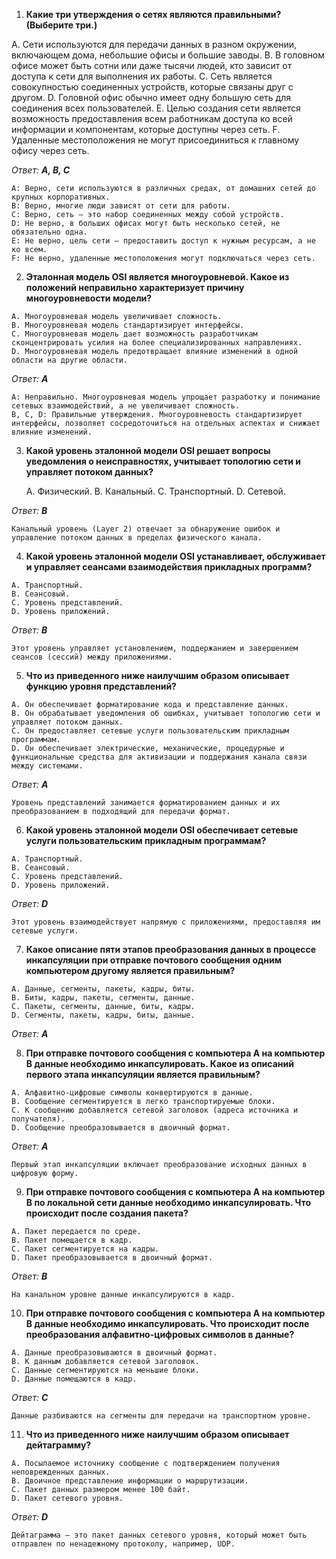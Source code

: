 
1. **Какие три утверждения о сетях являются правильными? (Выберите три.)**

A. Сети используются для передачи данных в разном окружении,
включающем дома, небольшие офисы и большие заводы.
B. В головном офисе может быть сотни или даже тысячи людей, кто
зависит от доступа к сети для выполнения их работы.
C. Сеть является совокупностью соединенных устройств, которые связаны
друг с другом.
D. Головной офис обычно имеет одну большую сеть для соединения всех
пользователей.
E. Целью создания сети является возможность предоставления всем
работникам доступа ко всей информации и компонентам, которые
доступны через сеть.
F. Удаленные местоположения не могут присоединиться к главному офису
через сеть.

_Ответ:_ ***A, B, C***

    A: Верно, сети используются в различных средах, от домашних сетей до крупных корпоративных.
    B: Верно, многие люди зависят от сети для работы.
    C: Верно, сеть — это набор соединенных между собой устройств.
    D: Не верно, в больших офисах могут быть несколько сетей, не обязательно одна.
    E: Не верно, цель сети — предоставить доступ к нужным ресурсам, а не ко всем.
    F: Не верно, удаленные местоположения могут подключаться через сеть.



2. **Эталонная модель OSI является многоуровневой. Какое из положений
неправильно характеризует причину многоуровневости модели?**
```
A. Многоуровневая модель увеличивает сложность.
B. Многоуровневая модель стандартизирует интерфейсы.
C. Многоуровневая модель дает возможность разработчикам
сконцентрировать усилия на более специализированных направлениях.
D. Многоуровневая модель предотвращает влияние изменений в одной
области на другие области.
```
_Ответ:_ ***A***

    A: Неправильно. Многоуровневая модель упрощает разработку и понимание сетевых взаимодействий, а не увеличивает сложность.
    B, C, D: Правильные утверждения. Многоуровневость стандартизирует интерфейсы, позволяет сосредоточиться на отдельных аспектах и снижает влияние изменений.


3. **Какой уровень эталонной модели OSI решает вопросы уведомления о
неисправностях, учитывает топологию сети и управляет потоком данных?**

    A. Физический.
    B. Канальный.
    C. Транспортный.
    D. Сетевой.

_Ответ:_ ***B***

    Канальный уровень (Layer 2) отвечает за обнаружение ошибок и управление потоком данных в пределах физического канала.


4. **Какой уровень эталонной модели OSI устанавливает, обслуживает и
управляет сеансами взаимодействия прикладных программ?**
```
A. Транспортный.
B. Сеансовый.
C. Уровень представлений.
D. Уровень приложений.
```
_Ответ:_ ***B***

    Этот уровень управляет установлением, поддержанием и завершением сеансов (сессий) между приложениями.


5. **Что из приведенного ниже наилучшим образом описывает функцию уровня
представлений?**
```
A. Он обеспечивает форматирование кода и представление данных.
B. Он обрабатывает уведомления об ошибках, учитывает топологию сети и
управляет потоком данных.
C. Он предоставляет сетевые услуги пользовательским прикладным
программам.
D. Он обеспечивает электрические, механические, процедурные и
функциональные средства для активизации и поддержания канала связи
между системами.
```
_Ответ:_ ***A***

    Уровень представлений занимается форматированием данных и их преобразованием в подходящий для передачи формат.


6. **Какой уровень эталонной модели OSI обеспечивает сетевые услуги
пользовательским прикладным программам?**
```
A. Транспортный.
B. Сеансовый.
C. Уровень представлений.
D. Уровень приложений.
```
_Ответ:_ ***D***

    Этот уровень взаимодействует напрямую с приложениями, предоставляя им сетевые услуги.


7. **Какое описание пяти этапов преобразования данных в процессе
инкапсуляции при отправке почтового сообщения одним компьютером
другому является правильным?**
```
A. Данные, сегменты, пакеты, кадры, биты.
B. Биты, кадры, пакеты, сегменты, данные.
C. Пакеты, сегменты, данные, биты, кадры.
D. Сегменты, пакеты, кадры, биты, данные.
```
_Ответ:_ ***A***



8. **При отправке почтового сообщения с компьютера А на компьютер В
данные необходимо инкапсулировать. Какое из описаний первого этапа
инкапсуляции является правильным?**
```
A. Алфавитно-цифровые символы конвертируются в данные.
B. Сообщение сегментируется в легко транспортируемые блоки.
C. К сообщению добавляется сетевой заголовок (адреса источника и
получателя).
D. Сообщение преобразовывается в двоичный формат.
```
_Ответ:_ ***A***

    Первый этап инкапсуляции включает преобразование исходных данных в цифровую форму.


9. **При отправке почтового сообщения с компьютера А на компьютер В по
локальной сети данные необходимо инкапсулировать. Что происходит после
создания пакета?**
```
A. Пакет передается по среде.
B. Пакет помещается в кадр.
C. Пакет сегментируется на кадры.
D. Пакет преобразовывается в двоичный формат.
```
_Ответ:_ ***B***

    На канальном уровне данные инкапсулируются в кадр.


10. **При отправке почтового сообщения с компьютера А на компьютер В
данные необходимо инкапсулировать. Что происходит после преобразования
алфавитно-цифровых символов в данные?**
```
A. Данные преобразовываются в двоичный формат.
B. К данным добавляется сетевой заголовок.
C. Данные сегментируются на меньшие блоки.
D. Данные помещаются в кадр.
```
_Ответ:_ ***C***

    Данные разбиваются на сегменты для передачи на транспортном уровне.


11. **Что из приведенного ниже наилучшим образом описывает дейтаграмму?**
```
A. Посылаемое источнику сообщение с подтверждением получения
неповрежденных данных.
B. Двоичное представление информации о маршрутизации.
C. Пакет данных размером менее 100 байт.
D. Пакет сетевого уровня.
```
_Ответ:_ ***D***

    Дейтаграмма — это пакет данных сетевого уровня, который может быть отправлен по ненадежному протоколу, например, UDP.